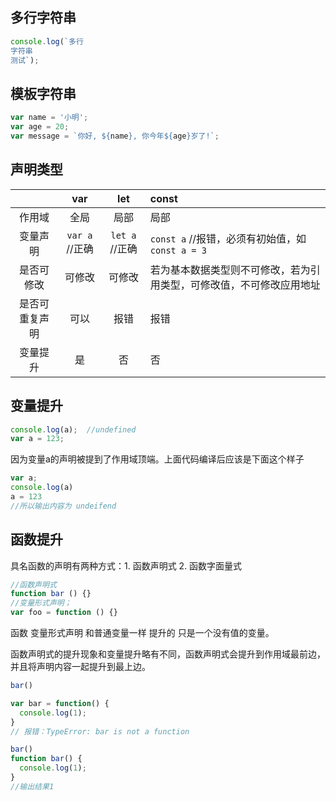 ## 多行字符串
```javascript
console.log(`多行  
字符串  
测试`);
```

## 模板字符串
```javascript
var name = '小明';
var age = 20;
var message = `你好, ${name}, 你今年${age}岁了!`;
```

## 声明类型
|  | var | let | const |
|:--:| :---: | :---: | :--- |
|作用域|全局|局部|局部|
|变量声明|`var a` //正确| `let a` //正确| `const a` //报错，必须有初始值，如`const a = 3`|
|是否可修改|可修改|可修改|若为基本数据类型则不可修改，若为引用类型，可修改值，不可修改应用地址|
|是否可重复声明|可以|报错|报错|
|变量提升|是|否|否|

## 变量提升
```javascript
console.log(a);  //undefined  
var a = 123; 
```
因为变量a的声明被提到了作用域顶端。上面代码编译后应该是下面这个样子
```javascript
var a;
console.log(a)
a = 123
//所以输出内容为 undeifend
```

## 函数提升
具名函数的声明有两种方式：1. 函数声明式 2. 函数字面量式
```javascript
//函数声明式
function bar () {}
//变量形式声明； 
var foo = function () {}
```
函数 变量形式声明 和普通变量一样 提升的 只是一个没有值的变量。

函数声明式的提升现象和变量提升略有不同，函数声明式会提升到作用域最前边，并且将声明内容一起提升到最上边。
```javascript
bar()

var bar = function() {
  console.log(1);
}
// 报错：TypeError: bar is not a function
```
```javascript
bar()
function bar() {
  console.log(1);
}
//输出结果1
```